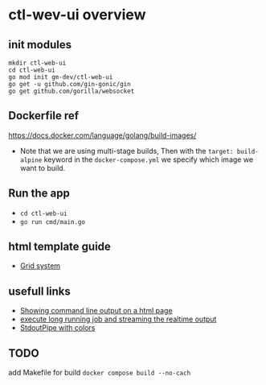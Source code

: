 # ctl-wev-ui overview

## init modules
```shell
mkdir ctl-web-ui
cd ctl-web-ui
go mod init gm-dev/ctl-web-ui
go get -u github.com/gin-gonic/gin
go get github.com/gorilla/websocket
```

## Dockerfile ref
https://docs.docker.com/language/golang/build-images/
- Note that we are using multi-stage builds, 
  Then with the `target: build-alpine` keyword in the `docker-compose.yml` we specify which image we want to build.

## Run the app
 - `cd ctl-web-ui`
 - `go run cmd/main.go`


## html template guide
 - [Grid system](https://getbootstrap.com/docs/5.3/layout/grid/)

## usefull links
 - [Showing command line output on a html page](https://stackoverflow.com/questions/53860093/showing-command-line-output-on-a-html-page)
 - [execute long running job and streaming the realtime output](https://gist.github.com/bamoo456/7e21773e8ef742a726c041f5f0019d2e)
 - [StdoutPipe with colors](https://stackoverflow.com/questions/61113201/io-multiwriter-removes-terminal-colors-from-output)

## TODO
add Makefile for build `docker compose build --no-cach`